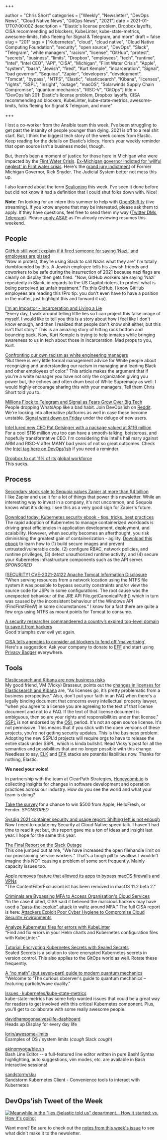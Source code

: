 +++

author = "Chris Short"
categories = ["Weekly", "Newsletter", "DevOps News", "Cloud Native News", "GitOps News", "2021"]
date = 2021-01-17T07:00:00Z
description = "Elastic's license problem, Dropbox layoffs, CISA recommending ad blockers, KubeLinter, kube-state-metrics, awesome-limits, folks fleeing for Signal & Telegram, and more"
draft = false
slug = "201"
tags = ["Kubernetes", "cloud", "cloud native", "Cloud Native Computing Foundation", "security", "open source", "DevOps", "Slack", "Telegram", "white managers", "racism", "license", "GitHub", "protest", "secrets", "business", "limits", "Dropbox", "employees", "tech", "runtime", "Intel", "Intel CEO", "API", "CISA", "Michigan", "Flint Water Crisis", "Apple", "system", "bash", "Jewish", "fired", "Kurt Kemple", "incarceration", "Signal", "bad governor", "Sequioa", "Zapier", "developers", "development", "Tomcat", "bypass", "NTFS", "Elastic", "elasticsearch", "Kibana", "licenses", "rights", "SSPL", "insight", "outage", "macOS", "Solarwinds Supply Chain Compromise", "quantum mechanics", "RISC-V", "GitOps"]
title = "DevOps'ish 201: Elastic's license problem, Dropbox layoffs, CISA recommending ad blockers, KubeLinter, kube-state-metrics, awesome-limits, folks fleeing for Signal & Telegram, and more"

+++

I lost a co-worker from the Ansible team this week. I’ve been struggling to get past the insanity of people younger than dying. 2021 is off to a real shit start. But, I think the biggest tech story of the week comes from Elastic. Keep reading for the details on Elastic’s idiocy. Here’s your weekly reminder that open source isn’t a business model, though.

But, there’s been a moment of justice for those here in Michigan who were impacted by the [Flint Water Crisis](https://en.wikipedia.org/wiki/Flint_water_crisis?utm_source=newsletter&utm_medium=devopsish&utm_campaign=201). [Ex-Michigan governor indicted for 'willful neglect' in Flint water crisis](https://arstechnica.com/tech-policy/2021/01/ex-michigan-governor-indicted-for-willful-neglect-in-flint-water-crisis/?utm_source=newsletter&utm_medium=devopsish&utm_campaign=201). Here's the [grand jury indictment](https://www.michigan.gov/documents/ag/GJ_Indictment_-_Snyder_R_712955_7.pdf?utm_source=newsletter&utm_medium=devopsish&utm_campaign=201) of Former Michigan Governor, Rick Snyder. The Judicial System better not mess this up.

I also learned about the term [Sealioning](https://en.wikipedia.org/wiki/Sealioning?utm_source=newsletter&utm_medium=devopsish&utm_campaign=201) this week. I’ve seen it done before but did not know it had a definition that I could shut folks down with. Nice!

**Note**: I’m looking for an intern this summer to help with [OpenShift.tv](https://OpenShift.tv?utm_source=newsletter&utm_medium=devopsish&utm_campaign=201) (live streaming). If you know anyone that may be interested, please ask them to apply. If they have questions, feel free to send them my way ([Twitter DMs](https://twitter.com/ChrisShort), [Telegram](https://t.me/ChrisShort)). Please [apply ASAP](https://us-redhat.icims.com/jobs/83032/openshift.tv-associate-producer-internship/job?utm_source=newsletter&utm_medium=devopsish&utm_campaign=201) as I’m already reviewing resumes this weekend.

## People

[GitHub still won’t explain if it fired someone for saying ‘Nazi,’ and employees are pissed](https://www.theverge.com/2021/1/15/22232766/github-employees-protest-jewish-employee-firing-warn-nazi?utm_source=newsletter&utm_medium=devopsish&utm_campaign=201)  
"Now in protest, they’re using Slack to call Nazis what they are" I'm totally dumbfounded by this. A Jewish employee tells his Jewish friends and coworkers to be safe during the insurrection of 2021 because nazi flags are clearly on display then gets fired. "Now, GitHub workers are saying 'Nazi' repeatedly in Slack, in regards to the US Capitol rioters, to protest what is being perceived as unfair treatment." Fix this GitHub, I know GitHub employees are reading this (Pro tip: you don't even have to have a position in the matter, just highlight this and forward it up).

[I'm an Impostor - Incarceration and Living a Lie](https://theworst.dev/im-an-impostor/?utm_source=newsletter&utm_medium=devopsish&utm_campaign=201)  
"Every day, I walk around telling little lies so I can project this false image of myself. I would like to tell you this is a story about how I feel like I don't know enough, and then I realized that people don't know shit either, but this isn't that story." This is an amazing story of hitting rock bottom and bouncing back. Now, Kurt Kemple is trying to help inmates while bringing awareness to us in tech about those in incarceration. Mad props to you, Kurt.

[Confronting our own racism as white engineering managers](https://leaddev.com/diversity-inclusion/confronting-our-own-racism-white-engineering-managers?utm_source=newsletter&utm_medium=devopsish&utm_campaign=201)  
"But there is very little formal management advice for White people about recognizing and understanding our racism in managing and leading Black and other employees of color." This article makes the argument that if you're a white manager you have not only the organization giving you power but, the echoes and often drum beat of White Supremacy as well. I would highly encourage sharing this with your managers. Tell them Chris Short told you to.

[Millions Flock to Telegram and Signal as Fears Grow Over Big Tech](https://www.nytimes.com/2021/01/13/technology/telegram-signal-apps-big-tech.html?utm_source=newsletter&utm_medium=devopsish&utm_campaign=201)  
People dropping WhatsApp like a bad habit. Join DevOps'ish on [Reddit](https://www.reddit.com/r/devopsish/?utm_source=newsletter&utm_medium=devopsish&utm_campaign=201). We're looking into alternative platforms as well in case these become unstable. [Signal went down on Friday](https://www.reuters.com/article/us-signal-outage/signal-back-up-after-outage-idUSKBN29M02O?utm_source=newsletter&utm_medium=devopsish&utm_campaign=201) under the deluge of new users.

[Intel lured new CEO Pat Gelsinger with a package valued at $116 million](https://www.oregonlive.com/silicon-forest/2021/01/intel-lured-new-ceo-pat-gelsinger-with-a-package-valued-at-116-million.html?utm_source=newsletter&utm_medium=devopsish&utm_campaign=201)  
For a cool $116 million you too can have a smooth-talking, boisterous, and hopefully transformative CEO. I'm considering this Intel's hail mary against ARM and RISC-V after MANY bad years of not so great outcomes. Check the [Intel tag here on DevOps'ish](https://devopsish.com/tags/intel?utm_source=newsletter&utm_medium=devopsish&utm_campaign=201) if you need a reminder.

[Dropbox to cut 11% of its global workforce](https://www.cnbc.com/2021/01/13/dropbox-to-cut-11percent-of-its-global-workforce.html?utm_source=newsletter&utm_medium=devopsish&utm_campaign=201)  
This sucks.

## Process

[Secondary stock sale to Sequoia values Zapier at more than $4 billion](https://siliconflorist.com/2021/01/15/secondary-stock-sale-to-sequoia-values-zapier-at-more-than-4-billion/?utm_source=newsletter&utm_medium=devopsish&utm_campaign=201)  
I like Zapier and use it for a lot of things that power this newsletter. While an interesting way to invest in a company, it's not uncommon, and Sequoia knows what it's doing. I see this as a very good sign for Zapier's future.

[Download today: Kubernetes security ebook - tips, tricks, best practices](https://security.stackrox.com/kubernetes-security-ebook-tips-tricks-best-practices.html?Source=DevOpsIsh&LSource=DevOpsIsh)  
The rapid adoption of Kubernetes to manage containerized workloads is driving great efficiencies in application development, deployment, and scalability. However, when security becomes an afterthought, you risk diminishing the greatest gain of containerization - agility. [Download this ebook](https://security.stackrox.com/kubernetes-security-ebook-tips-tricks-best-practices.html?Source=DevOpsIsh&LSource=DevOpsIsh) to learn how to (1) build secure images and prevent untrusted/vulnerable code, (2) configure RBAC, network policies, and runtime privileges, (3) detect unauthorized runtime activity, and (4) secure your Kubernetes infrastructure components such as the API server. *SPONSORED*

[[SECURITY] CVE-2021-24122 Apache Tomcat Information Disclosure](http://mail-archives.apache.org/mod_mbox/www-announce/202101.mbox/%3Cf3765f21-969d-7f21-e34a-efc106175373%40apache.org%3E)  
"When serving resources from a network location using the NTFS file system it was possible to bypass security constraints and/or view the source code for JSPs in some configurations. The root cause was the unexpected behaviour of the JRE API File.getCanonicalPath() which in turn was caused by the inconsistent behaviour of the Windows API (FindFirstFileW) in some circumstances." I know for a fact there are quite a few orgs using NTFS as mount points for Tomcat to consume.

[A security researcher commandeered a country’s expired top-level domain to save it from hackers](https://techcrunch.com/2021/01/15/congo-comandeered/?utm_source=newsletter&utm_medium=devopsish&utm_campaign=201)  
Good triumphs over evil yet again.

[CISA tells agencies to consider ad blockers to fend off 'malvertising'](https://www.cyberscoop.com/ad-blockers-security-nsa-dhs-wyden/?utm_source=newsletter&utm_medium=devopsish&utm_campaign=201)  
Here's a suggestion: Ask your company to donate to [EFF](https://supporters.eff.org/donate/?utm_source=newsletter&utm_medium=devopsish&utm_campaign=201) and start using [Privacy Badger](https://privacybadger.org/?utm_source=newsletter&utm_medium=devopsish&utm_campaign=201) everywhere.

## Tools

[Elasticsearch and Kibana are now business risks](https://anonymoushash.vmbrasseur.com/2021/01/14/elasticsearch-and-kibana-are-now-business-risks?utm_source=newsletter&utm_medium=devopsish&utm_campaign=201)  
My good friend, VM (Vicky) Brasseur, points out the [changes in licenses for Elasticsearch and Kibana](https://www.elastic.co/blog/licensing-change?utm_source=newsletter&utm_medium=devopsish&utm_campaign=201) are, "As licenses go, it’s pretty problematic from a business perspective." Also, don't put your faith in an FAQ when there's a legally binding document that concerns every intellectual property lawyer, "when you agree to a license you are agreeing to the text of that license document and not to a FAQ. If the text of that license document is ambiguous, then so are your rights and responsibilities under that license." [SSPL](https://en.wikipedia.org/wiki/Server_Side_Public_License?utm_source=newsletter&utm_medium=devopsish&utm_campaign=201) is not endorsed by the [OSI](https://opensource.org/?utm_source=newsletter&utm_medium=devopsish&utm_campaign=201), period. It's not an open source license. It's not permissive. This means that if you stick with the open versions of these projects, you're not getting security updates. This is the business problem. Adopting the new SSPL'd projects will require orgs to have to release the entire stack under SSPL, which is kinda bullshit. Read Vicky's post for all the semantics and possibilities that are no longer possible with this change. Needless to say, [ELK](https://www.elastic.co/what-is/elk-stack?utm_source=newsletter&utm_medium=devopsish&utm_campaign=201) and [EFK](https://www.digitalocean.com/community/tutorials/how-to-set-up-an-elasticsearch-fluentd-and-kibana-efk-logging-stack-on-kubernetes?utm_source=newsletter&utm_medium=devopsish&utm_campaign=201) stacks are potential liabilities now. Thanks for nothing, Elastic.

**We need your voice!**

In partnership with the team at ClearPath Strategies, [Honeycomb.io](https://www.honeycomb.io/?&utm_source=devopsish&utm_medium=newsletter&utm_campaign=ad&utm_content=honeycomb-homepage-devopish) is collecting insights for changes in software development and operation practices across our industry. How do you see the world and what your team is doing?

[Take the survey](https://clearpathstrategies.sjc1.qualtrics.com/jfe/form/SV_cMAECZ6jv5wmjrL?&utm_source=devopsish&utm_medium=newsletter&utm_campaign=ad&utm_keyword=&utm_content=software-production-excellence-survey-clearpath-devopsish&utm_adgroup=) for a chance to win $500 from Apple, HelloFresh, or Fender. *SPONSORED*

[Sysdig 2021 container security and usage report: Shifting left is not enough](https://sysdig.com/blog/sysdig-2021-container-security-usage-report/?utm_source=newsletter&utm_medium=devopsish&utm_campaign=201)  
Now I need to update my Security at Cloud Native speed talk. I haven't had time to read it yet but, this report gave me a ton of ideas and insight last year. I hope for the same this year.

[The Final Report on the Slack Outage](https://shortcdn.com/file/devopsish/Slack-Incident-Jan-04-2021-RCA-Final.pdf?utm_source=newsletter&utm_medium=devopsish&utm_campaign=201)  
This one jumped out at me, "We have increased the open filehandle limit on our provisioning service workers." That's a tough pill to swallow. I wouldn't imagine this NOT causing a problem of some sort frequently. Mainly capacity issues too.

[Apple removes feature that allowed its apps to bypass macOS firewalls and VPNs](https://www.zdnet.com/article/apple-removes-feature-that-allowed-its-apps-to-bypass-macos-firewalls-and-vpns/?utm_source=newsletter&utm_medium=devopsish&utm_campaign=201)  
"The ContentFilterExclusionList has been removed in macOS 11.2 beta 2."

[Criminals are Bypassing MFA to Access Organisation's Cloud Services](https://www.tripwire.com/state-of-security/featured/hackers-bypassing-mfa-to-access-organisations-cloud-services/?utm_source=newsletter&utm_medium=devopsish&utm_campaign=201)  
"In the case it cited, CISA said it believed the malicious hackers may have used a ["pass-the-cookie" attack](https://stealthbits.com/blog/bypassing-mfa-with-pass-the-cookie/) to waltz around MFA." The full CISA report is here: [Attackers Exploit Poor Cyber Hygiene to Compromise Cloud Security Environments](https://us-cert.cisa.gov/ncas/current-activity/2021/01/13/attackers-exploit-poor-cyber-hygiene-compromise-cloud-security?utm_source=newsletter&utm_medium=devopsish&utm_campaign=201)

[Analyze Kubernetes files for errors with KubeLinter](https://opensource.com/article/21/1/kubelinter?utm_source=newsletter&utm_medium=devopsish&utm_campaign=201)  
"Find and fix errors in your Helm charts and Kubernetes configuration files with KubeLinter."

[Tutorial: Encrypting Kubernetes Secrets with Sealed Secrets](https://www.arthurkoziel.com/encrypting-k8s-secrets-with-sealed-secrets/?utm_source=newsletter&utm_medium=devopsish&utm_campaign=201)  
Sealed Secrets is a solution to store encrypted Kubernetes secrets in version control. This also applies to the GitOps world as well. Rotate these frequently.

[A “no math” (but seven-part) guide to modern quantum mechanics](https://arstechnica.com/science/2021/01/the-curious-observers-guide-to-quantum-mechanics/?utm_source=newsletter&utm_medium=devopsish&utm_campaign=201)  
"Welcome to 'The curious observer's guide to quantum mechanics'–featuring particle/wave duality."

[Issues · kubernetes/kube-state-metrics](https://github.com/kubernetes/kube-state-metrics/labels/help%20wanted?utm_source=newsletter&utm_medium=devopsish&utm_campaign=201)  
kube-state-metrics has some help wanted issues that could be a great way for readers to get involved with this critical Kubernetes component. Plus, you'll get to collaborate with some really awesome people.

[davidhampgonsalves/life-dashboard](https://github.com/davidhampgonsalves/life-dashboard?utm_source=newsletter&utm_medium=devopsish&utm_campaign=201)  
Heads up Display for every day life

[lorin/awesome-limits](https://github.com/lorin/awesome-limits?utm_source=newsletter&utm_medium=devopsish&utm_campaign=201)  
Examples of OS / system limits (*cough* Slack *cough*)

[akinomyoga/ble.sh](https://github.com/akinomyoga/ble.sh?utm_source=newsletter&utm_medium=devopsish&utm_campaign=201)  
Bash Line Editor -- a full-featured line editor written in pure Bash! Syntax highlighting, auto suggestions, vim modes, etc. are available in Bash interactive sessions!

[sandstorm/sku](https://github.com/sandstorm/sku?utm_source=newsletter&utm_medium=devopsish&utm_campaign=201)  
Sandstorm Kubernetes Client - Convenience tools to interact with Kubernetes

## DevOps'ish Tweet of the Week

[![Meanwhile in the "lies @elastic told us" department... How it started: vs. How it's going:](https://shortcdn.com/file/devopsish/201-devopsish-tweet-of-the-week.png)](https://twitter.com/QuinnyPig/status/1350205491750662146?utm_source=newsletter&utm_medium=devopsish&utm_campaign=201)

Want more? Be sure to check out the [notes from this week's issue](https://devopsish.com/201/notes/) to see what didn't make it to the newsletter.
